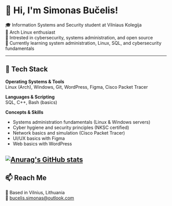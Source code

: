 # 👋 Hi, I'm Simonas Bučelis!

🎓 Information Systems and Security student at Vilniaus Kolegija  
🐧 Arch Linux enthusiast  
🧠 Intrested in cybersecurity, systems administration, and open source  
🌱 Currently learning system administration, Linux, SQL, and cybersecurity fundamentals  

---

## 🧰 Tech Stack

**Operating Systems & Tools**  
Linux (Arch), Windows, Git, WordPress, Figma, Cisco Packet Tracer  

**Languages & Scripting**  
SQL, C++, Bash (basics)  

**Concepts & Skills**  
- Systems administration fundamentals (Linux & Windows servers)  
- Cyber hygiene and security principles (NKSC certified)  
- Network basics and simulation (Cisco Packet Tracer)  
- UI/UX basics with Figma  
- Web basics with WordPress  

[![Anurag's GitHub stats](https://github-readme-stats.vercel.app/api?username=SimonBucelis&hide=stars,prs,issue&theme=dracula&show_icons=true)](https://github.com/anuraghazra/github-readme-stats)
---
## 📫 Reach Me

📍 Based in Vilnius, Lithuania  
📧 bucelis.simonas@outlook.com  

